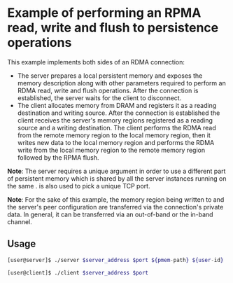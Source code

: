 Example of performing an RPMA read, write and flush to persistence operations
===

This example implements both sides of an RDMA connection:
- The server prepares a local persistent memory and exposes the memory description
along with other parameters required to perform an RDMA read, write and flush operations.
After the connection is established, the server waits for the client to disconnect.
- The client allocates memory from DRAM and registers it as a reading destination
and writing source. After the connection is established the client receives
the server's memory regions registered as a reading source and a writing destination.
The client performs the RDMA read from the remote memory region to the local memory region,
then it writes new data to the local memory region and performs the RDMA write
from the local memory region to the remote memory region followed by the RPMA flush.

**Note**: The server requires a unique <user-id> argument in order to use
a different part of persistent memory which is shared by all the server instances
running on the same <pmem-path>. <user-id> is also used to pick a unique TCP port.

**Note**: For the sake of this example, the memory region being written to and
the server's peer configuration are transferred via the connection's private
data. In general, it can be transferred via an out-of-band or the in-band
channel.

## Usage

```bash
[user@server]$ ./server $server_address $port ${pmem-path} ${user-id}
```

```bash
[user@client]$ ./client $server_address $port
```
